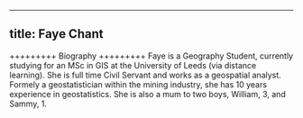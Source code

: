 ------------
 title: Faye Chant
------------

+++++++++
Biography
+++++++++
Faye is a Geography Student, currently studying for an MSc in GIS at the University of Leeds (via distance learning). 
She is full time Civil Servant and works as a geospatial analyst. Formely a geostatistician within the mining industry, she has 10 years experience in geostatistics.
She is also a mum to two boys, William, 3, and Sammy, 1.